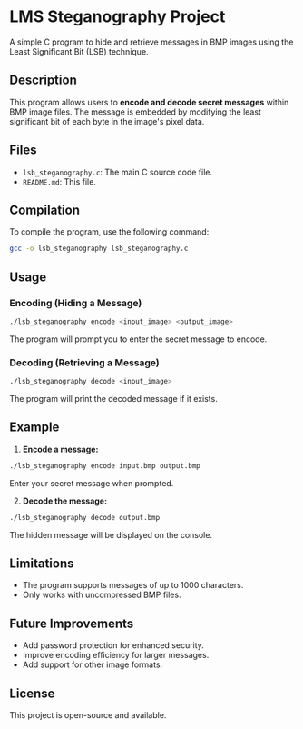 # LMS Steganography Project

A simple C program to hide and retrieve messages in BMP images using the Least Significant Bit (LSB) technique.

##  Description 
This program allows users to **encode and decode secret messages** within BMP image files. The message is embedded by modifying the least significant bit of each byte in the image's pixel data.

##  Files 
- `lsb_steganography.c`: The main C source code file.
- `README.md`: This file.

##  Compilation 
To compile the program, use the following command:
```bash
gcc -o lsb_steganography lsb_steganography.c
```

## Usage
### Encoding (Hiding a Message)
```bash
./lsb_steganography encode <input_image> <output_image>
```
The program will prompt you to enter the secret message to encode.

### Decoding (Retrieving a Message)
```bash
./lsb_steganography decode <input_image>
```
The program will print the decoded message if it exists.

## Example
1. **Encode a message:**
```bash
./lsb_steganography encode input.bmp output.bmp
```
Enter your secret message when prompted.

2. **Decode the message:**
```bash
./lsb_steganography decode output.bmp
```
The hidden message will be displayed on the console.

## Limitations
- The program supports messages of up to 1000 characters.
- Only works with uncompressed BMP files.

## Future Improvements
- Add password protection for enhanced security.
- Improve encoding efficiency for larger messages.
- Add support for other image formats.

## License
This project is open-source and available.
